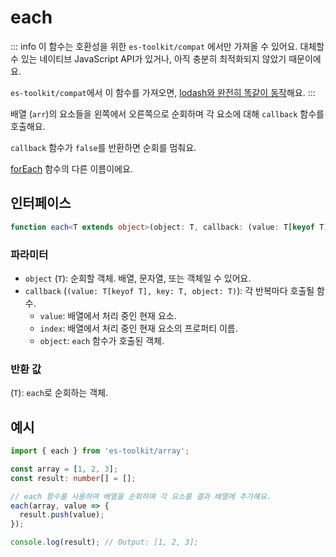 # each

::: info
이 함수는 호환성을 위한 `es-toolkit/compat` 에서만 가져올 수 있어요. 대체할 수 있는 네이티브 JavaScript API가 있거나, 아직 충분히 최적화되지 않았기 때문이에요.

`es-toolkit/compat`에서 이 함수를 가져오면, [lodash와 완전히 똑같이 동작](../../../compatibility.md)해요.
:::

배열 (`arr`)의 요소들을 왼쪽에서 오른쪽으로 순회하며 각 요소에 대해 `callback` 함수를 호출해요.

`callback` 함수가 `false`를 반환하면 순회를 멈춰요.

[forEach](./forEach.md) 함수의 다른 이름이에요.

## 인터페이스

```ts
function each<T extends object>(object: T, callback: (value: T[keyof T], key: keyof T, object: T) => void): T;
```

### 파라미터

- `object` (`T`): 순회할 객체. 배열, 문자열, 또는 객체일 수 있어요.
- `callback` (`(value: T[keyof T], key: T, object: T)`): 각 반복마다 호출될 함수.
  - `value`: 배열에서 처리 중인 현재 요소.
  - `index`: 배열에서 처리 중인 현재 요소의 프로퍼티 이름.
  - `object`: `each` 함수가 호출된 객체.

### 반환 값

(`T`): `each`로 순회하는 객체.

## 예시

```ts
import { each } from 'es-toolkit/array';

const array = [1, 2, 3];
const result: number[] = [];

// each 함수를 사용하여 배열을 순회하며 각 요소를 결과 배열에 추가해요.
each(array, value => {
  result.push(value);
});

console.log(result); // Output: [1, 2, 3];
```
